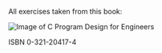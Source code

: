 All exercises taken from this book:

![Image of C Program Design for Engineers](https://pearson.com.au/MC_images/_amazon/9780201708714.jpg)

ISBN 0-321-20417-4
